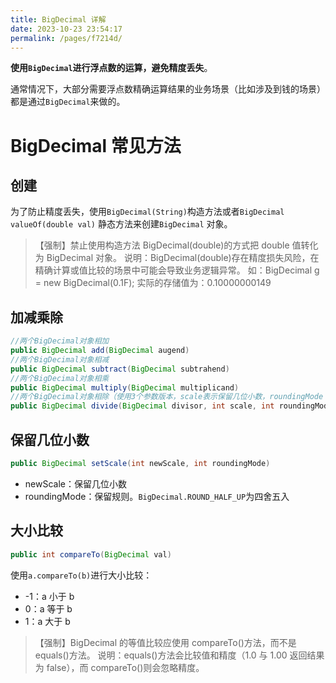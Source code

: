 ```yaml
---
title: BigDecimal 详解
date: 2023-10-23 23:54:17
permalink: /pages/f7214d/
---
```

**使用`BigDecimal`进行浮点数的运算，避免精度丢失**。

通常情况下，大部分需要浮点数精确运算结果的业务场景（比如涉及到钱的场景）都是通过`BigDecimal`来做的。



# BigDecimal 常见方法



## 创建



为了防止精度丢失，使用`BigDecimal(String)`构造方法或者`BigDecimal valueOf(double val)` 静态方法来创建`BigDecimal` 对象。

> 【强制】禁止使用构造方法 BigDecimal(double)的方式把 double 值转化为 BigDecimal 对象。 说明：BigDecimal(double)存在精度损失风险，在精确计算或值比较的场景中可能会导致业务逻辑异常。 如：BigDecimal g = new BigDecimal(0.1F); 实际的存储值为：0.10000000149



## 加减乘除

```java
//两个BigDecimal对象相加
public BigDecimal add(BigDecimal augend)
//两个BigDecimal对象相减
public BigDecimal subtract(BigDecimal subtrahend)
//两个BigDecimal对象相乘
public BigDecimal multiply(BigDecimal multiplicand)
//两个BigDecimal对象相除（使用3个参数版本，scale表示保留几位小数，roundingMode 代表保留规则）。roundingMode值为BigDecimal.ROUND_HALF_UP表示四舍五入
public BigDecimal divide(BigDecimal divisor, int scale, int roundingMode)
```



## 保留几位小数



```java
public BigDecimal setScale(int newScale, int roundingMode)
```

- newScale：保留几位小数
- roundingMode：保留规则。`BigDecimal.ROUND_HALF_UP`为四舍五入





## 大小比较

```java
public int compareTo(BigDecimal val)
```

使用`a.compareTo(b)`进行大小比较：

- -1：a 小于 b
- 0：a 等于 b
- 1：a 大于 b



> 【强制】BigDecimal 的等值比较应使用 compareTo()方法，而不是 equals()方法。 说明：equals()方法会比较值和精度（1.0 与 1.00 返回结果为 false），而 compareTo()则会忽略精度。

